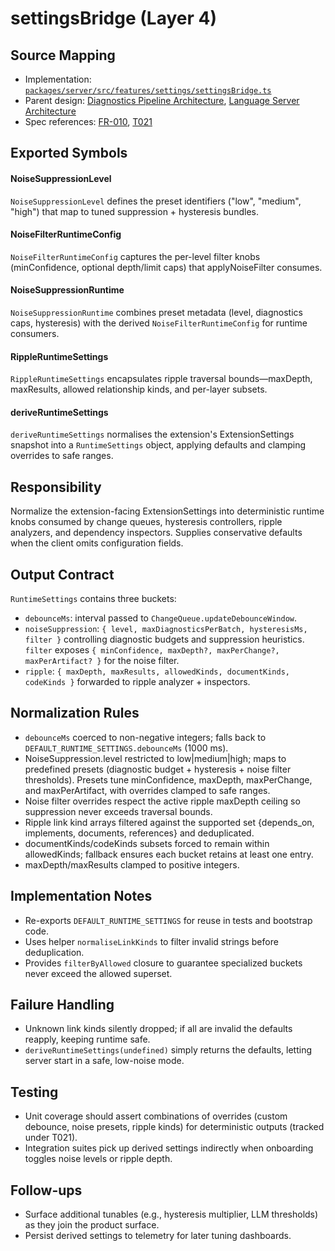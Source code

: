 # settingsBridge (Layer 4)

## Source Mapping
- Implementation: [`packages/server/src/features/settings/settingsBridge.ts`](../../../packages/server/src/features/settings/settingsBridge.ts)
- Parent design: [Diagnostics Pipeline Architecture](../../layer-3/diagnostics-pipeline.mdmd.md), [Language Server Architecture](../../layer-3/language-server-architecture.mdmd.md)
- Spec references: [FR-010](../../../specs/001-link-aware-diagnostics/spec.md#functional-requirements), [T021](../../../specs/001-link-aware-diagnostics/tasks.md)

## Exported Symbols

#### NoiseSuppressionLevel
`NoiseSuppressionLevel` defines the preset identifiers ("low", "medium", "high") that map to tuned suppression + hysteresis bundles.

#### NoiseFilterRuntimeConfig
`NoiseFilterRuntimeConfig` captures the per-level filter knobs (minConfidence, optional depth/limit caps) that applyNoiseFilter consumes.

#### NoiseSuppressionRuntime
`NoiseSuppressionRuntime` combines preset metadata (level, diagnostics caps, hysteresis) with the derived `NoiseFilterRuntimeConfig` for runtime consumers.

#### RippleRuntimeSettings
`RippleRuntimeSettings` encapsulates ripple traversal bounds—maxDepth, maxResults, allowed relationship kinds, and per-layer subsets.

#### deriveRuntimeSettings
`deriveRuntimeSettings` normalises the extension's ExtensionSettings snapshot into a `RuntimeSettings` object, applying defaults and clamping overrides to safe ranges.

## Responsibility
Normalize the extension-facing ExtensionSettings into deterministic runtime knobs consumed by change queues, hysteresis controllers, ripple analyzers, and dependency inspectors. Supplies conservative defaults when the client omits configuration fields.

## Output Contract
`RuntimeSettings` contains three buckets:
- `debounceMs`: interval passed to `ChangeQueue.updateDebounceWindow`.
- `noiseSuppression`: `{ level, maxDiagnosticsPerBatch, hysteresisMs, filter }` controlling diagnostic budgets and suppression heuristics. `filter` exposes `{ minConfidence, maxDepth?, maxPerChange?, maxPerArtifact? }` for the noise filter.
- `ripple`: `{ maxDepth, maxResults, allowedKinds, documentKinds, codeKinds }` forwarded to ripple analyzer + inspectors.

## Normalization Rules
- `debounceMs` coerced to non-negative integers; falls back to `DEFAULT_RUNTIME_SETTINGS.debounceMs` (1000 ms).
- NoiseSuppression.level restricted to low|medium|high; maps to predefined presets (diagnostic budget + hysteresis + noise filter thresholds). Presets tune minConfidence, maxDepth, maxPerChange, and maxPerArtifact, with overrides clamped to safe ranges.
- Noise filter overrides respect the active ripple maxDepth ceiling so suppression never exceeds traversal bounds.
- Ripple link kind arrays filtered against the supported set {depends_on, implements, documents, references} and deduplicated.
- documentKinds/codeKinds subsets forced to remain within allowedKinds; fallback ensures each bucket retains at least one entry.
- maxDepth/maxResults clamped to positive integers.

## Implementation Notes
- Re-exports `DEFAULT_RUNTIME_SETTINGS` for reuse in tests and bootstrap code.
- Uses helper `normaliseLinkKinds` to filter invalid strings before deduplication.
- Provides `filterByAllowed` closure to guarantee specialized buckets never exceed the allowed superset.

## Failure Handling
- Unknown link kinds silently dropped; if all are invalid the defaults reapply, keeping runtime safe.
- `deriveRuntimeSettings(undefined)` simply returns the defaults, letting server start in a safe, low-noise mode.

## Testing
- Unit coverage should assert combinations of overrides (custom debounce, noise presets, ripple kinds) for deterministic outputs (tracked under T021).
- Integration suites pick up derived settings indirectly when onboarding toggles noise levels or ripple depth.

## Follow-ups
- Surface additional tunables (e.g., hysteresis multiplier, LLM thresholds) as they join the product surface.
- Persist derived settings to telemetry for later tuning dashboards.
